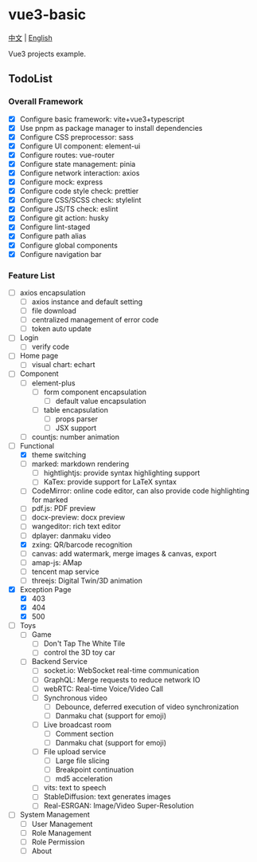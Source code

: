 # vue3-basic

[中文](./README.md) | [English](./README_EN.md)

Vue3 projects example.

## TodoList

### Overall Framework

- [x] Configure basic framework: vite+vue3+typescript
- [x] Use pnpm as package manager to install dependencies
- [x] Configure CSS preprocessor: sass
- [x] Configure UI component: element-ui
- [x] Configure routes: vue-router
- [x] Configure state management: pinia
- [x] Configure network interaction: axios
- [x] Configure mock: express
- [x] Configure code style check: prettier
- [x] Configure CSS/SCSS check: stylelint
- [x] Configure JS/TS check: eslint
- [x] Configure git action: husky
- [x] Configure lint-staged
- [x] Configure path alias
- [x] Configure global components
- [x] Configure navigation bar

### Feature List

- [ ] axios encapsulation
  - [ ] axios instance and default setting
  - [ ] file download
  - [ ] centralized management of error code
  - [ ] token auto update
- [ ] Login
  - [ ] verify code
- [ ] Home page
  - [ ] visual chart: echart
- [ ] Component
  - [ ] element-plus
    - [ ] form component encapsulation
      - [ ] default value encapsulation
    - [ ] table encapsulation
      - [ ] props parser
      - [ ] JSX support
  - [ ] countjs: number animation
- [ ] Functional
  - [x] theme switching
  - [ ] marked: markdown rendering
    - [ ] hightlightjs: provide syntax highlighting support
    - [ ] KaTex: provide support for LaTeX syntax
  - [ ] CodeMirror: online code editor, can also provide code highlighting for marked
  - [ ] pdf.js: PDF preview
  - [ ] docx-preview: docx preview
  - [ ] wangeditor: rich text editor
  - [ ] dplayer: danmaku video
  - [x] zxing: QR/barcode recognition
  - [ ] canvas: add watermark, merge images & canvas, export
  - [ ] amap-js: AMap
  - [ ] tencent map service
  - [ ] threejs: Digital Twin/3D animation
- [x] Exception Page
  - [x] 403
  - [x] 404
  - [x] 500
- [ ] Toys
  - [ ] Game
    - [ ] Don't Tap The White Tile
    - [ ] control the 3D toy car
  - [ ] Backend Service
    - [ ] socket.io: WebSocket real-time communication
    - [ ] GraphQL: Merge requests to reduce network IO
    - [ ] webRTC: Real-time Voice/Video Call
    - [ ] Synchronous video
      - [ ] Debounce, deferred execution of video synchronization
      - [ ] Danmaku chat (support for emoji)
    - [ ] Live broadcast room
      - [ ] Comment section
      - [ ] Danmaku chat (support for emoji)
    - [ ] File upload service
      - [ ] Large file slicing
      - [ ] Breakpoint continuation
      - [ ] md5 acceleration
    - [ ] vits: text to speech
    - [ ] StableDiffusion: text generates images
    - [ ] Real-ESRGAN: Image/Video Super-Resolution
- [ ] System Management
  - [ ] User Management
  - [ ] Role Management
  - [ ] Role Permission
  - [ ] About
